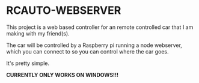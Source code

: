 # RCAUTO-WEBSERVER
This project is a web based controller for an remote controlled car that I am making with my friend(s).

The car will be controlled by a Raspberry pi running a node webserver, which you can connect to so you can control where the car goes.

It's pretty simple.

**CURRENTLY ONLY WORKS ON WINDOWS!!!**
